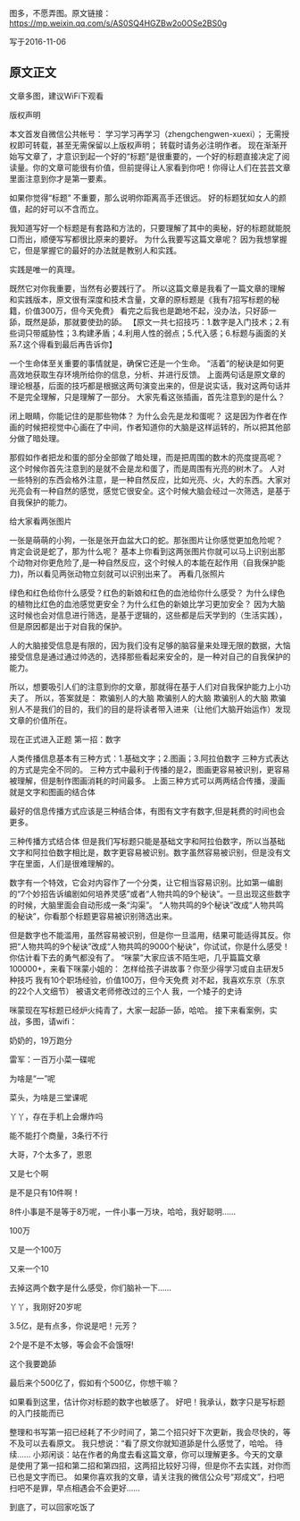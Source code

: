 图多，不愿弄图。原文链接：https://mp.weixin.qq.com/s/AS0SQ4HGZBw2o0OSe2BS0g  

写于2016-11-06

原文正文
----
​文章多图，建议WiFi下观看

版权声明

本文首发自微信公共帐号： 学习学习再学习（zhengchengwen-xuexi）；
无需授权即可转载，甚至无需保留以上版权声明；
转载时请务必注明作者。
现在渐渐开始写文章了，才意识到起一个好的“标题”是很重要的，一个好的标题直接决定了阅读量。你的文章可能很有价值，但前提得让人家看到你吧！你得让人们在芸芸文章里面注意到你才是第一要素。

如果你觉得“标题” 不重要，那么说明你距离高手还很远。
好的标题犹如女人的颜值，起的好可以不含而立。

我知道写好一个标题是有套路和方法的，只要理解了其中的奥秘，好的标题就能脱口而出，顺便写写都很比原来的要好。
为什么我要写这篇文章呢？
因为我想掌握它，但是掌握它的最好的办法就是教别人和实践。

实践是唯一的真理。

既然它对你我重要，当然有必要践行了。
所以这篇文章是我看了一篇文章的理解和实践版本，原文很有深度和技术含量，文章的原标题是《我有7招写标题的秘籍，价值300万，但今天免费》
看完之后我也是跪地不起，没办法，只好舔一舔，既然是舔，那就要使劲的舔。
【原文一共七招技巧：1.数字是入门技术；2.有些词只带威胁性；3.构建矛盾；4.利用人性的弱点；5.代入感；6.标题与画面的关系7.这个得看到最后再告诉你】

一个生命体至关重要的事情就是，确保它还是一个生命。
“活着”的秘诀是如何更高效地获取生存环境所给你的信息，分析、并进行反馈。
上面两句话是原文章的理论根基，后面的技巧都是根据这两句演变出来的，但是说实话，我对这两句话并不是完全理解，只是理解了一部分。
大家先看这张插画，首先注意到的是什么？


闭上眼睛，你能记住的是那些物体？
为什么会先是龙和蛋呢？
这是因为作者在作画的时候把视觉中心画在了中间，作者知道你的大脑是这样运转的，所以把其他部分做了暗处理。

那假如作者把龙和蛋的部分全部做了暗处理，而是把周围的数木的亮度提高呢？
这个时候你首先注意到的是就不会是龙和蛋了，而是周围有光亮的树木了。
人对一些特别的东西会格外注意，是一种自然反应，比如光亮、火，大的东西。大家对光亮会有一种自然的感觉，感觉它很安全。这个时候大脑会经过一次筛选，是基于自我保护的能力。

给大家看两张图片




一张是萌萌的小狗，一张是张开血盆大口的蛇。那张图片让你感觉更加危险呢？
肯定会说是蛇了，那为什么呢？
基本上你看到这两张图片你就可以马上识别出那个动物对你更危险了,是一种自然反应，这个时候人的本能在起作用（自我保护能力)，所以看见两张动物立刻就可以识别出来了。
再看几张照片








绿色和红色给你什么感受？红色的新娘和红色的血池给你什么感受？
为什么绿色的植物比红色的血池感觉更安全？为什么红色的新娘比学习更加安全？
因为大脑这时候也会对信息进行筛选，是基于逻辑的，这些都是后天学到的（生活实践），但是原因都是出于对自我的保护。

人的大脑接受信息是有限的，因为我们没有足够的脑容量来处理无限的数据，大恼接受信息是通过通过帅选的，选择那些看起来安全的，是一种对自己的自我保护的能力。

所以，想要吸引人们的注意到你的文章，那就得在基于人们对自我保护能力上小功夫了。
所以，答案就是：
欺骗别人的大脑
欺骗别人的大脑
欺骗别人的大脑
欺骗别人不是我们的目的，我们的目的是将读者带入进来（让他们大脑开始运作）发现文章的价值所在。

现在正式进入正题
第一招：数字

人类传播信息基本有三种方式：1.基础文字；2.图画；3.阿拉伯数字
三种方式表达的方式是完全不同的。
三种方式中最利于传播的是2，图画更容易被识别，更容易被理解，但是制作图画消耗的时间最多。
上面三种方式可以两两结合传播，漫画就是文字和图画的结合体








最好的信息传播方式应该是三种结合体，有图有文字有数字,但是耗费的时间也会更多。








三种传播方式结合体
但是我们写标题只能是基础文字和阿拉伯数字，所以当基础文字和阿拉伯数字相比是，数字更容易被识别。数字虽然容易被识别，但是没有文字在里面，人们是很难理解的。

数字有一个特效，它会对内容作了一个分类，让它相当容易识别。比如第一编剧的“7个妙招告诉编剧如何培养灵感”或者“人物共鸣的9个秘诀”。一旦出现这些数字的时候，大脑里面会自动形成一条“沟渠”。
“人物共鸣的9个秘诀”改成“人物共鸣的秘诀”，你看那个标题更容易被识别筛选出来。

但是数字也不能滥用，虽然容易被识别，但是你一旦滥用，结果可能适得其反。你把“人物共鸣的9个秘诀”改成“人物共鸣的9000个秘诀”，你试试，你是什么感受！你估计看下去的勇气都没有了。
“咪蒙”大家应该不陌生吧，几乎篇篇文章100000+，来看下咪蒙小姐的：
怎样给孩子讲故事？你至少得学习或自主研发5种技巧
我有10个职场经验，价值100万，但今天免费
对不起，我喜欢东京（东京的22个人文细节）
被语文老师修改过的三个人
我，一个矮子的史诗

咪蒙现在写标题已经炉火纯青了，大家一起舔一舔，哈哈。
接下来看案例，实战，多图，请wifi：


奶奶的，19万跑分


雷军：一百万小菜一碟呢


为啥是“一”呢


菜头，为啥是三堂课呢


丫丫，存在手机上会爆炸吗


能不能打个商量，3条行不行


大哥，7个太多了，恩恩


又是七个啊


是不是只有10件啊！


8件小事是不是等于8万呢，一件小事一万块，哈哈，我好聪明……


100万


又是一个100万


又来一个10


去掉这两个数字是什么感受，你们脑补一下……


丫丫，我刚好20岁呢


3.5亿，是有点多，你说是吧！元芳？


2个是不是不太够，等会会不会饿呀!


这个我要跪舔


最后来个500亿了，假如有个500亿，你想干嘛？


如果看到这里，估计你对标题的数字也敏感了。
好吧！我承认，数字只是写标题的入门技能而已

整理和书写第一招已经耗了不少时间了，第二个招只好下次更新，我会尽快的，等不及可以去看原文。
我只想说：“看了原文你就知道舔是什么感觉了，哈哈。
待续……
小郑闲谈：站在作者的角度去看这篇文章，你可以理解更多。今天的文章是使用了第一招和第二招和第四招，这两招比较好习得，但是你不去实践，对你而已也是文字而已。
如果你喜欢我的文章，请关注我的微信公众号“郑成文”，扫吧扫吧不是罪，早点相遇会不会更好……







到底了，可以回家吃饭了
